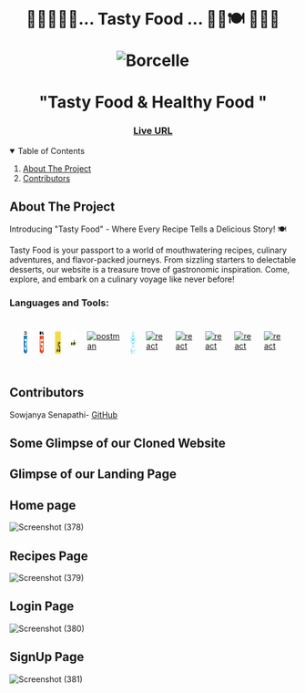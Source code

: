 <!-- PROJECT LOGO -->
<br />
<h1 align="center" >
  🍔🍕🍣🍴🥗... Tasty Food ... 👨‍🍳🍽️ 🍰🍪🍨

  ![Borcelle](https://github.com/senapathisowjanya/webledger-assignment/assets/119430125/f371db53-8440-4537-a388-d684f56821d5)

</h1>

<h1 align="center">"Tasty Food & Healthy Food " </h1>
<h3 align="center">
	<a href="(https://recipe-xb31bcz2n-senapathisowjanya.vercel.app/)" target="_blank">Live URL</a>
</h3>
  
<!-- TABLE OF CONTENTS -->
<details open="open">
  <summary>Table of Contents</summary>
  <ol>
    <li>
      <a href="#about-the-project">About The Project</a>
<!--       <ul>
        <li><a href="#built-with">Built With</a></li>
          <li><a href="#tools-and-libraries">Tools And Libraries</a></li>
      </ul> -->
    </li>
    <li><a href="#contributors">Contributors</a></li>
  </ol>
</details>

<!-- ABOUT THE PROJECT -->

## About The Project
Introducing "Tasty Food" - Where Every Recipe Tells a Delicious Story! 🍽️

Tasty Food is your passport to a world of mouthwatering recipes, culinary adventures, and flavor-packed journeys. From sizzling starters to delectable desserts, our website is a treasure trove of gastronomic inspiration. Come, explore, and embark on a culinary voyage like never before!

<h3 align="left">Languages and Tools:</h3>
<p align="left" style=' width:"90%"; margin: auto; padding: 23px; display: flex; gap: 18px;'> <a href="https://www.w3schools.com/css/" target="_blank" rel="noreferrer"> <img src="https://raw.githubusercontent.com/devicons/devicon/master/icons/css3/css3-original-wordmark.svg" alt="css3" width="40" height="40"/> </a>  <a href="https://www.w3.org/html/" target="_blank" rel="noreferrer"> <img src="https://raw.githubusercontent.com/devicons/devicon/master/icons/html5/html5-original-wordmark.svg" alt="html5" width="40" height="40"/> </a> <a href="https://developer.mozilla.org/en-US/docs/Web/JavaScript" target="_blank" rel="noreferrer"> <img src="https://raw.githubusercontent.com/devicons/devicon/master/icons/javascript/javascript-original.svg" alt="javascript" width="40" height="40"/> </a> <a href="https://nodejs.org" target="_blank" rel="noreferrer"> <img src="https://raw.githubusercontent.com/devicons/devicon/master/icons/nodejs/nodejs-original-wordmark.svg" alt="nodejs" width="40" height="40"/> </a> <a href="https://postman.com" target="_blank" rel="noreferrer"> <img src="https://www.vectorlogo.zone/logos/getpostman/getpostman-icon.svg" alt="postman" width="40" height="40"/> </a> <a href="https://reactjs.org/" target="_blank" rel="noreferrer"> <img src="https://raw.githubusercontent.com/devicons/devicon/master/icons/react/react-original-wordmark.svg" alt="react" width="40" height="40"/> </a> <a href="https://chakra-ui.com/" target="_blank" rel="noreferrer"> <img src="https://image.pngaaa.com/704/7959704-middle.png" alt="react" width="50" height="40"/> </a> <a href="https://openbase.com/js/slick-slider/documentation" target="_blank" rel="noreferrer"> <img src="https://gymove.dexignzone.com/react/welcome/images/icons/44.png" alt="react" width="50" height="40"/> </a>  <a href="https://app.cyclic.sh/#/" target="_blank" rel="noreferrer"> <img src="https://th.bing.com/th/id/OIP.NCU8PydXbTaszgAQ2xGNHwAAAA?w=279&h=175&c=7&r=0&o=5&dpr=1.3&pid=1.7" alt="react" width="50" height="40"/> </a><a href="https://vercel.com/" target="_blank" rel="noreferrer"> <img src="https://th.bing.com/th/id/OIP.ypz_d6GL7n2nXfQnbw_ARAHaFj?w=195&h=180&c=7&r=0&o=5&dpr=1.3&pid=1.7" alt="react" width="50" height="40"/> </a>
<a href="https://redux.js.org/" target="_blank" rel="noreferrer"> <img src="https://th.bing.com/th/id/OIP.WcRnU2ERqYHZBKBQ0zXCvgHaGs?w=188&h=180&c=7&r=0&o=5&dpr=1.3&pid=1.7" alt="react" width="50" height="40"/> </a></p>


## Contributors

Sowjanya Senapathi- [GitHub](https://github.com/senapathisowjanya)




## Some Glimpse of our Cloned Website
## Glimpse of our Landing Page
## Home page

![Screenshot (378)](https://github.com/senapathisowjanya/webledger-assignment/assets/119430125/6585e524-9be2-4075-9dd5-b6e95ad862fd)

## Recipes Page
![Screenshot (379)](https://github.com/senapathisowjanya/webledger-assignment/assets/119430125/d7eb32fb-9f84-4be1-9980-a948c9e422aa)

## Login Page
![Screenshot (380)](https://github.com/senapathisowjanya/webledger-assignment/assets/119430125/4f8c1239-0ca8-436e-94d1-ff025e423a2e)

## SignUp Page

![Screenshot (381)](https://github.com/senapathisowjanya/webledger-assignment/assets/119430125/098d0d06-d6b7-4122-849c-c95e6fbd14b1)

